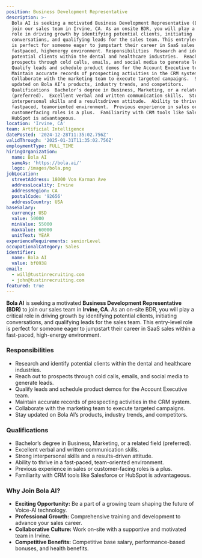 ```yaml
---
position: Business Development Representative
description: >-
  Bola AI is seeking a motivated Business Development Representative (BDR) to
  join our sales team in Irvine, CA. As an onsite BDR, you will play a critical
  role in driving growth by identifying potential clients, initiating
  conversations, and qualifying leads for the sales team. This entrylevel role
  is perfect for someone eager to jumpstart their career in SaaS sales within a
  fastpaced, highenergy environment. Responsibilities  Research and identify
  potential clients within the dental and healthcare industries.  Reach out to
  prospects through cold calls, emails, and social media to generate leads. 
  Qualify leads and schedule product demos for the Account Executive team. 
  Maintain accurate records of prospecting activities in the CRM system. 
  Collaborate with the marketing team to execute targeted campaigns.  Stay
  updated on Bola AI’s products, industry trends, and competitors.
  Qualifications  Bachelor’s degree in Business, Marketing, or a related field
  (preferred).  Excellent verbal and written communication skills.  Strong
  interpersonal skills and a resultsdriven attitude.  Ability to thrive in a
  fastpaced, teamoriented environment.  Previous experience in sales or
  customerfacing roles is a plus.  Familiarity with CRM tools like Salesforce or
  HubSpot is advantageous.
location: 'Irvine, CA'
team: Artificial Intelligence
datePosted: '2024-12-28T11:35:02.756Z'
validThrough: '2025-01-31T11:35:02.756Z'
employmentType: FULL_TIME
hiringOrganization:
  name: Bola AI
  sameAs: 'https://bola.ai/'
  logo: /images/bola.png
jobLocation:
  streetAddress: 18000 Von Karman Ave
  addressLocality: Irvine
  addressRegion: CA
  postalCode: '92656'
  addressCountry: USA
baseSalary:
  currency: USD
  value: 50000
  minValue: 55000
  maxValue: 60000
  unitText: YEAR
experienceRequirements: seniorLevel
occupationalCategory: Sales
identifier:
  name: Bola AI
  value: bf0938
email:
  - will@tustinrecruiting.com
  - john@tustinrecruiting.com
featured: true
---
```


**Bola AI** is seeking a motivated **Business Development Representative (BDR)** to join our sales team in **Irvine, CA**. As an on-site BDR, you will play a critical role in driving growth by identifying potential clients, initiating conversations, and qualifying leads for the sales team. This entry-level role is perfect for someone eager to jumpstart their career in SaaS sales within a fast-paced, high-energy environment.

### Responsibilities
- Research and identify potential clients within the dental and healthcare industries.  
- Reach out to prospects through cold calls, emails, and social media to generate leads.  
- Qualify leads and schedule product demos for the Account Executive team.  
- Maintain accurate records of prospecting activities in the CRM system.  
- Collaborate with the marketing team to execute targeted campaigns.  
- Stay updated on Bola AI’s products, industry trends, and competitors.  

### Qualifications
- Bachelor’s degree in Business, Marketing, or a related field (preferred).  
- Excellent verbal and written communication skills.  
- Strong interpersonal skills and a results-driven attitude.  
- Ability to thrive in a fast-paced, team-oriented environment.  
- Previous experience in sales or customer-facing roles is a plus.  
- Familiarity with CRM tools like Salesforce or HubSpot is advantageous.  

### Why Join Bola AI?
- **Exciting Opportunity:** Be a part of a growing team shaping the future of Voice-AI technology.  
- **Professional Growth:** Comprehensive training and development to advance your sales career.  
- **Collaborative Culture:** Work on-site with a supportive and motivated team in Irvine.  
- **Competitive Benefits:** Competitive base salary, performance-based bonuses, and health benefits.  
